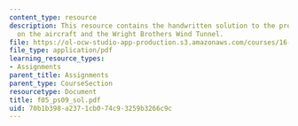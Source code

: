 ```yaml
---
content_type: resource
description: This resource contains the handwritten solution to the problem set based
  on the aircraft and the Wright Brothers Wind Tunnel.
file: https://ol-ocw-studio-app-production.s3.amazonaws.com/courses/16-01-unified-engineering-i-ii-iii-iv-fall-2005-spring-2006/70b1b398a2371cb074c93259b3266c9c_f05_ps09_sol.pdf
file_type: application/pdf
learning_resource_types:
- Assignments
parent_title: Assignments
parent_type: CourseSection
resourcetype: Document
title: f05_ps09_sol.pdf
uid: 70b1b398-a237-1cb0-74c9-3259b3266c9c
---
```

